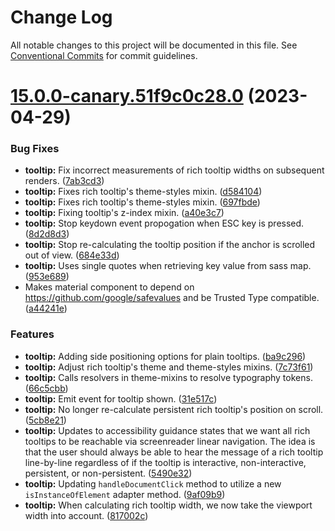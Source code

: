 # Change Log

All notable changes to this project will be documented in this file.
See [Conventional Commits](https://conventionalcommits.org) for commit guidelines.

# [15.0.0-canary.51f9c0c28.0](https://github.com/material-components/material-components-web/compare/v14.0.0...v15.0.0-canary.51f9c0c28.0) (2023-04-29)


### Bug Fixes

* **tooltip:** Fix incorrect measurements of rich tooltip widths on subsequent renders. ([7ab3cd3](https://github.com/material-components/material-components-web/commit/7ab3cd3c82b92e741be2e67ead5c44a0ceabe794))
* **tooltip:** Fixes rich tooltip's theme-styles mixin. ([d584104](https://github.com/material-components/material-components-web/commit/d584104537cafcb624ea14f6b8b9ff6ea937d49a))
* **tooltip:** Fixes rich tooltip's theme-styles mixin. ([697fbde](https://github.com/material-components/material-components-web/commit/697fbdebd4bfaa85e0901855d11c8e7febc9c991))
* **tooltip:** Fixing tooltip's z-index mixin. ([a40e3c7](https://github.com/material-components/material-components-web/commit/a40e3c7684ea43f4a75f6afc75a0b8a34f49b674))
* **tooltip:** Stop keydown event propogation when ESC key is pressed. ([8d2d8d3](https://github.com/material-components/material-components-web/commit/8d2d8d3c4dbe6c2a17a5de099d59f7503101999f))
* **tooltip:** Stop re-calculating the tooltip position if the anchor is scrolled out of view. ([684e33d](https://github.com/material-components/material-components-web/commit/684e33d250337e53e46fec26c97b382ba85f60d0))
* **tooltip:** Uses single quotes when retrieving key value from sass map. ([953e689](https://github.com/material-components/material-components-web/commit/953e689f3bad9b0a2b3c384470fc82a2d4b8df92))
* Makes material component to depend on https://github.com/google/safevalues and be Trusted Type compatible. ([a44241e](https://github.com/material-components/material-components-web/commit/a44241e5428e7f83733b2bd8ab7acc851fc2fb85))


### Features

* **tooltip:** Adding side positioning options for plain tooltips. ([ba9c296](https://github.com/material-components/material-components-web/commit/ba9c29637109e300121c79a902df12310d9cf9fe))
* **tooltip:** Adjust rich tooltip's theme and theme-styles mixins. ([7c73f61](https://github.com/material-components/material-components-web/commit/7c73f6134470aaf1ef7f7ab931ba0c658116cf18))
* **tooltip:** Calls resolvers in theme-mixins to resolve typography tokens. ([66c5cbb](https://github.com/material-components/material-components-web/commit/66c5cbb9446da83a6c48570e12b1ab71cae3c77f))
* **tooltip:** Emit event for tooltip shown. ([31e517c](https://github.com/material-components/material-components-web/commit/31e517cea3002785ad2936ebc6ef12317b9d4133))
* **tooltip:** No longer re-calculate persistent rich tooltip's position on scroll. ([5cb8e21](https://github.com/material-components/material-components-web/commit/5cb8e2174bb381556fc684283748659b322dc158))
* **tooltip:** Updates to accessibility guidance states that we want all rich tooltips to be reachable via screenreader linear navigation. The idea is that the user should always be able to hear the message of a rich tooltip line-by-line regardless of if the tooltip is interactive, non-interactive, persistent, or non-persistent. ([5490e32](https://github.com/material-components/material-components-web/commit/5490e32e718b4357ee6b58c329fdae28f89ea171))
* **tooltip:** Updating `handleDocumentClick` method to utilize a new `isInstanceOfElement` adapter method. ([9af09b9](https://github.com/material-components/material-components-web/commit/9af09b967a7c01c6c45d2afb5cbb00f0e43904ce))
* **tooltip:** When calculating rich tooltip width, we now take the viewport width into account. ([817002c](https://github.com/material-components/material-components-web/commit/817002c296d5a9220c2b940e3383fdd42ca2aa87))
